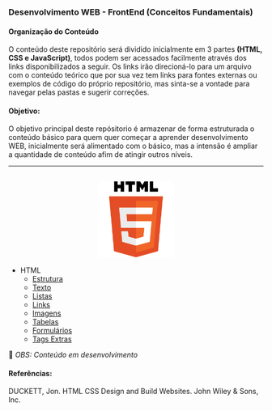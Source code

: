 ### Desenvolvimento WEB - FrontEnd (Conceitos Fundamentais)

####  Organização do Conteúdo
O conteúdo deste repositório será dividido inicialmente em 3 partes <strong>(HTML, CSS e JavaScript)</strong>, todos podem ser acessados facilmente através dos links disponibilizados a seguir. Os links irão direcioná-lo para um arquivo com o conteúdo teórico que por sua vez tem links para fontes externas ou exemplos de código do próprio repositório, mas sinta-se a vontade para navegar pelas pastas e sugerir correções.

####  Objetivo:
O objetivo principal deste repósitorio é armazenar de forma estruturada o conteúdo básico para quem quer começar a aprender desenvolvimento WEB, inicialmente será alimentado com o básico, mas a intensão é ampliar a quantidade de conteúdo afim de atingir outros níveis.

------------
<h2 align="center">
  <img align="center" src="https://github.com/Evaldo-comp/Web/blob/master/HTML/html5.png" width="150px" height="150px" align="center"/>
</h2>

- HTML   
   -  [Estrutura](https://github.com/Evaldo-comp/Web/blob/master/HTML/Estrutura/Estrutura.md "Estrutura")
   -  [Texto](https://github.com/Evaldo-comp/Web/blob/master/HTML/Texto.md)
   -  [Listas](https://github.com/Evaldo-comp/Web/blob/master/HTML/Listas.md) 
   -  [Links](https://github.com/Evaldo-comp/Web/blob/master/HTML/Links.md)
   -  [Imagens](https://github.com/Evaldo-comp/Web/blob/master/HTML/Imagens.md)
   -  [Tabelas](https://github.com/Evaldo-comp/Web/blob/master/HTML/Tabelas.md)
   -  [Formulários](https://github.com/Evaldo-comp/Web/blob/master/HTML/Formul%C3%A1rios.md)
   -  [Tags Extras](https://github.com/Evaldo-comp/Web/blob/master/HTML/Exemplos/Tags_Extras.md)
 

:tractor:  *OBS: Conteúdo em desenvolvimento*

#### Referências:

DUCKETT, Jon. HTML CSS Design and Build Websites. John Wiley & Sons, Inc.
